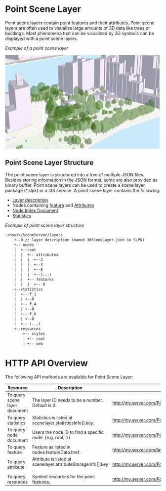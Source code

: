 # Point Scene Layer

Point scene layers contain point features and their attributes. Point scene layers are often used to visualize large amounts of 3D data like trees or buildings.  Most phenomena that can be visualized by 3D symbols can be displayed with a point scene layers.

*Example of a point scene layer*

![Point Scene Layer](img/PointSceneLayer.png)

## Point Scene Layer Structure
The point scene layer is structured into a tree of multiple JSON files. Besides storing information in the JSON format, some are also provided as binary buffer. Point scene layers can be used to create a scene layer package (*.slpk) or a I3S service. A point scene layer contains the following:

- [Layer description](3DSceneLayer.psl.md)
- Nodes containing [feature](feature.cmn.md) and [Attributes](attributeStorageInfo.cmn.md)
- [Node Index Document](3DNodeIndexDocument.cmn.md)
- [Statistics](statisticsInfo.cmn.md)

*Example of point scene layer structure*

```
.<host>/SceneServer/layers
	+--0 // layer description (named 3dSceneLayer.json in SLPK)
	+-- nodes
	|  +--root
	|  |  +-- attributes
	|  |  |  +--2
	|  |  |  +--4
	|  |  |  +--8
	|  |  |  +--(...)
	|  |  +-- features
	|  |  |  +-- 0
	+--statistics
	|  +-- f_1
	|  | +--0
	|  +-- f_4
	|  | +--0
	|  +-- f_8
	|  | +--0
	|  +-- (...)
	+--resources
	    +-- styles
	 	| +-- root
	 	| +-- web 

```
# HTTP API Overview

The following API methods are available for Point Scene Layer:

|Resource|Description|URL example
|------|-------|-----------------|
|To query scene layer document| The layer ID needs to be a number. Default is 0.|http://my.server.com/PointSceneLayer/SceneServer/0|
|To query statistics|Statistics is listed at  scenelayer.statisticsInfo[].key.|http://my.server.com/PointSceneLayer/SceneServer/layers/0/statistics/f_1/0} |
|To query  node  document|Users the node ID to find a specific node. (e.g. root, 1) |http://my.server.com/PointSceneLayer/SceneServer/layers/0/nodes/root|
|To query  feature  |Feature as listed in nodes.featureData.href.|http://my.server.com/layers/SceneServiceLayer/PointSceneLayer/0/nodes/root/features/0 |
|To query  attribute |Attribute is listed at  scenelayer.attributeStorageInfo[].key .|http://my.server.com/PointSceneLayer/SceneServer/layers/0/nodes/root/attributes/f_1/0 |
|To query resources|Symbol resources for the point features.|http://my.server.com/PointSceneLayer/SceneServer/layers/0/0/resources/styles/root|
